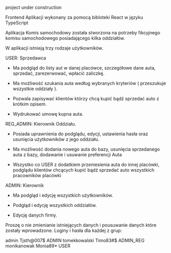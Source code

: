 project under construction

Frontend Aplikacji wykonany za pomocą bibloteki React w języku TypeScript

Aplikacja Komis samochodowy została stworzona na potrzeby fikcyjnego komisu samochodowego posiadającego kilka oddziałów.

W aplikacji istnieją trzy rodzaje użytkowników.

USER: Sprzedawca
- Ma podgląd do listy aut w danej placówce, szczegółowe dane auta, sprzedać, zarezerwować, wpłacić zaliczkę.

- Ma możliwość szukania auta według wybranych kryteriów ( przeszukuje wszystkie oddziały ).

- Pozwala zapisywać klientów którzy chcą kupić bądź sprzedać auto z krótkim opisem.

- Wydrukować umowę kupna auta.

REG_ADMIN: Kierownik Oddziału.
- Posiada uprawnienia do podglądu, edycji, ustawienia hasła oraz usunięcia użytkowników z jego oddziału.

- Ma możliwość dodania nowego auta do bazy, usunięcia sprzedanego auta z bazy, dodawanie i usuwanie preferencji Auta

- Wszystko co USER z dodatkiem przeniesienia auta do innej placówki, podglądu klientów chcących kupić bądź sprzedać auto wszystkich pracowników placówki

ADMIN: Kierownik
- Ma podgląd i edycję wszystkich użytkowników.

- Podgląd i edycję wszystkich oddziałów.

- Edycję danych firmy.

Proszę o nie zmienianie istniejących danych i pousuwanie danych które zostały wprowadzone.
Loginy i hasła dla każdej z grup:

admin	Tjsth@007$	ADMIN
tomekkowalski	Timo83#$	ADMIN_REG
monikanowak	Monia89*	USER
